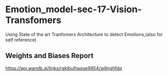 # Emotion_model-sec-17-Vision-Transfomers
 Using State of the art Tranfomers Architecture to detect Emotions,(also for self reference)
## Weights and Biases Report
https://api.wandb.ai/links/rakibulhaque9954/w8nghfdq
